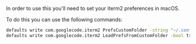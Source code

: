 In order to use this you'll need to set your iterm2 preferences in macOS.

To do this you can use the following commands:
```bash
defaults write com.googlecode.iterm2 PrefsCustomFolder -string "~/.config/iterm2/settings"
defaults write com.googlecode.iterm2 LoadPrefsFromCustomFolder -bool true
```
